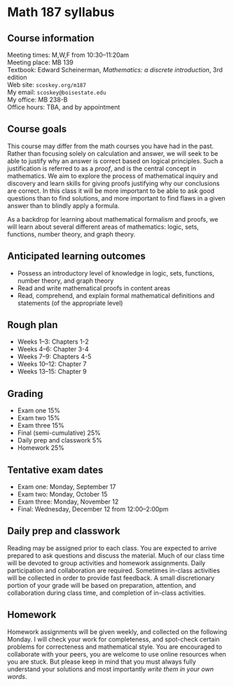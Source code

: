 # Math 187 syllabus

## Course information

Meeting times: M,W,F from 10:30&ndash;11:20am  
Meeting place: MB 139  
Textbook: Edward Scheinerman, *Mathematics: a discrete introduction*, 3rd edition  
Web site: `scoskey.org/m187`  
My email: `scoskey@boisestate.edu`  
My office: MB 238-B  
Office hours: TBA, and by appointment

## Course goals

This course may differ from the math courses you have had in the past. Rather than focusing solely on calculation and answer, we will seek to be able to justify why an answer is correct based on logical principles. Such a justification is referred to as a *proof*, and is the central concept in mathematics. We aim to explore the process of mathematical inquiry and discovery and learn skills for giving proofs justifying why our conclusions are correct. In this class it will be more important to be able to ask good questions than to find solutions, and more important to find flaws in a given answer than to blindly apply a formula.

As a backdrop for learning about mathematical formalism and proofs, we will learn about several different areas of mathematics: logic, sets, functions, number theory, and graph theory.

## Anticipated learning outcomes

* Possess an introductory level of knowledge in logic, sets, functions, number theory, and graph theory
* Read and write mathematical proofs in content areas
* Read, comprehend, and explain formal mathematical definitions and statements (of the appropriate level)

## Rough plan

* Weeks 1&ndash;3: Chapters 1-2
* Weeks 4&ndash;6: Chapter 3-4
* Weeks 7&ndash;9: Chapters 4-5
* Weeks 10&ndash;12: Chapter 7
* Weeks 13&ndash;15: Chapter 9

## Grading

* Exam one 15%
* Exam two 15%
* Exam three 15%
* Final (semi-cumulative) 25%
* Daily prep and classwork 5%
* Homework 25%

## Tentative exam dates

* Exam one: Monday, September 17
* Exam two: Monday, October 15
* Exam three: Monday, November 12
* Final: Wednesday, December 12 from 12:00&ndash;2:00pm

## Daily prep and classwork

Reading may be assigned prior to each class. You are expected to arrive prepared to ask questions and discuss the material. Much of our class time will be devoted to group activities and homework assignments. Daily participation and collaboration are required. Sometimes in-class activities will be collected in order to provide fast feedback. A small discretionary portion of your grade will be based on preparation, attention, and collaboration during class time, and completion of in-class activities.

## Homework

Homework assignments will be given weekly, and collected on the following Monday. I will check your work for completeness, and spot-check certain problems for correcteness and mathematical style. You are encouraged to collaborate with your peers, you are welcome to use online resources when you are stuck. But please keep in mind that you must always fully understand your solutions and most importantly *write them in your own words*.
